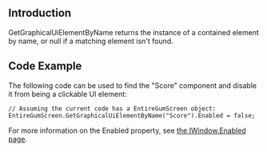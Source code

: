## Introduction

GetGraphicalUiElementByName returns the instance of a contained element by name, or null if a matching element isn't found.

## Code Example

The following code can be used to find the "Score" component and disable it from being a clickable UI element:

    // Assuming the current code has a EntireGumScreen object:
    EntireGumScreen.GetGraphicalUiElementByName("Score").Enabled = false;

For more information on the Enabled property, see [the IWindow.Enabled page](/frb/docs/index.php?title=FlatRedBall.Gui.IWindow.Enabled "FlatRedBall.Gui.IWindow.Enabled").

